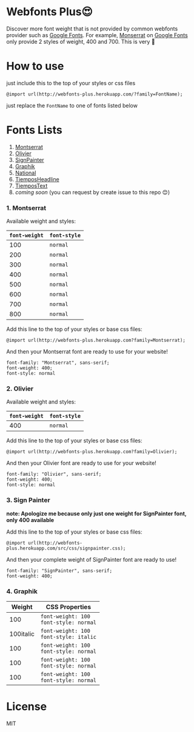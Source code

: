 # Webfonts Plus😍
Discover more font weight that is not provided by common webfonts provider such as [Google Fonts](http://google.com/fonts). For example, [Monserrat](https://www.google.com/fonts/specimen/Montserrat) on [Google Fonts](http://google.com/fonts) only provide 2 styles of weight, 400 and 700. This is very 💩

# How to use
just include this to the top of your styles or css files

```
@import url(http://webfonts-plus.herokuapp.com/?family=FontName);
```

just replace the `FontName` to one of fonts listed below

# Fonts Lists
1. [Montserrat](#montserrat)
2. [Olivier](#olivier)
3. [SignPainter](#signpainter)
4. [Graphik](#graphik)
5. [National](#national)
6. [TiemposHeadline](#timeposheadline)
7. [TiemposText](#tiempostext)
8. _coming soon_ (you can request by create issue to this repo 😊)


### 1. Montserrat

Available weight and styles:

| `font-weight` | `font-style`           |
| ------------- | ---------------------- |
| 100           | `normal`               |
| 200           | `normal`               |
| 300           | `normal`               |
| 400           | `normal`               |
| 500           | `normal`               |
| 600           | `normal`               |
| 700           | `normal`               |
| 800           | `normal`               |

Add this line to the top of your styles or base css files:

```
@import url(http://webfonts-plus.herokuapp.com?family=Montserrat);
```

And then your Montserrat font are ready to use for your website!

```
font-family: "Montserrat", sans-serif;
font-weight: 400;
font-style: normal
```

### 2. Olivier

Available weight and styles:

| `font-weight` | `font-style`           |
| ------------- | ---------------------- |
| 400           | `normal`               |

Add this line to the top of your styles or base css files:

```
@import url(http://webfonts-plus.herokuapp.com?family=Olivier);
```

And then your Olivier font are ready to use for your website!

```
font-family: "Olivier", sans-serif;
font-weight: 400;
font-style: normal
```

### 3. Sign Painter

__note: Apologize me because only just one weight for SignPainter font, only 400 available__

Add this line to the top of your styles or base css files:
```
@import url(http://webfonts-plus.herokuapp.com/src/css/signpainter.css);
```

And then your complete weight of SignPainter font are ready to use!
```
font-family: "SignPainter", sans-serif;
font-weight: 400;
```

### 4. Graphik

| Weight | CSS Properties                             |
| ------ | ------------------------------------------ |
| 100    | `font-weight: 100`<br>`font-style: normal` |
| 100italic    | `font-weight: 100`<br>`font-style: italic` |
| 100    | `font-weight: 100`<br>`font-style: normal` |
| 100    | `font-weight: 100`<br>`font-style: normal` |
| 100    | `font-weight: 100`<br>`font-style: normal` |


# License
MIT
